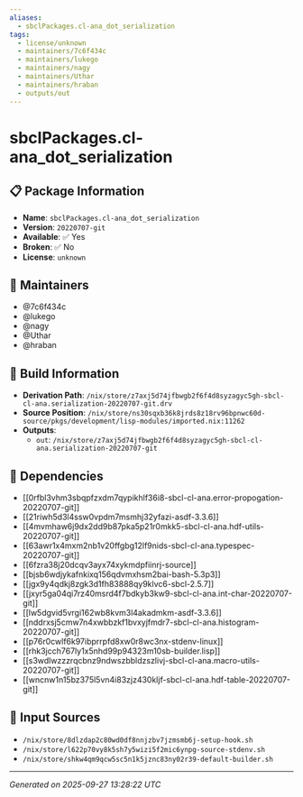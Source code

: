 ```yaml
---
aliases:
  - sbclPackages.cl-ana_dot_serialization
tags:
  - license/unknown
  - maintainers/7c6f434c
  - maintainers/lukego
  - maintainers/nagy
  - maintainers/Uthar
  - maintainers/hraban
  - outputs/out
---
```


# sbclPackages.cl-ana_dot_serialization

## 📋 Package Information

- **Name**: `sbclPackages.cl-ana_dot_serialization`
- **Version**: `20220707-git`
- **Available**: ✅ Yes
- **Broken**: ✅ No
- **License**: `unknown`
## 👥 Maintainers

- @7c6f434c
- @lukego
- @nagy
- @Uthar
- @hraban


## 🔧 Build Information

- **Derivation Path**: `/nix/store/z7axj5d74jfbwgb2f6f4d8syzagyc5gh-sbcl-cl-ana.serialization-20220707-git.drv`
- **Source Position**: `/nix/store/ns30sqxb36k8jrds8z18rv96bpnwc60d-source/pkgs/development/lisp-modules/imported.nix:11262`
- **Outputs**:
  - `out`:  `/nix/store/z7axj5d74jfbwgb2f6f4d8syzagyc5gh-sbcl-cl-ana.serialization-20220707-git`

## 🔗 Dependencies

- [[0rfbl3vhm3sbqpfzxdm7qypikhlf36i8-sbcl-cl-ana.error-propogation-20220707-git]]
- [[21riwh5d3l4ssw0vpdm7msmhj32yfazi-asdf-3.3.6]]
- [[4mvmhaw6j9dx2dd9b87pka5p21r0mkk5-sbcl-cl-ana.hdf-utils-20220707-git]]
- [[63awr1x4mxm2nb1v20ffgbg12lf9nids-sbcl-cl-ana.typespec-20220707-git]]
- [[6fzra38j20dcqv3ayx74xykmdpfiinrj-source]]
- [[bjsb6wdjykafnkixq156qdvmxhsm2bai-bash-5.3p3]]
- [[jgx9y4qdkj8zgk3d1fh83888qy9klvc6-sbcl-2.5.7]]
- [[jxyr5ga04qi7rz40msrd4f7bdkyb3kw9-sbcl-cl-ana.int-char-20220707-git]]
- [[lw5dgvid5vrgi162wb8kvm3l4akadmkm-asdf-3.3.6]]
- [[nddrxsj5cmw7n4xwbbzkf1bvxyjfmdr7-sbcl-cl-ana.histogram-20220707-git]]
- [[p76r0cwlf6k97ibprrpfd8xw0r8wc3nx-stdenv-linux]]
- [[rhk3jcch767ly1x5nhd99p94323m10sb-builder.lisp]]
- [[s3wdlwzzzrqcbnz9ndwszbbldzszlivj-sbcl-cl-ana.macro-utils-20220707-git]]
- [[wncnw1n15bz375l5vn4i83zjz430kljf-sbcl-cl-ana.hdf-table-20220707-git]]

## 📁 Input Sources

- `/nix/store/8dlzdap2c80wd0df8nnjzbv7jzmsmb6j-setup-hook.sh`
- `/nix/store/l622p70vy8k5sh7y5wizi5f2mic6ynpg-source-stdenv.sh`
- `/nix/store/shkw4qm9qcw5sc5n1k5jznc83ny02r39-default-builder.sh`

---
*Generated on 2025-09-27 13:28:22 UTC*
